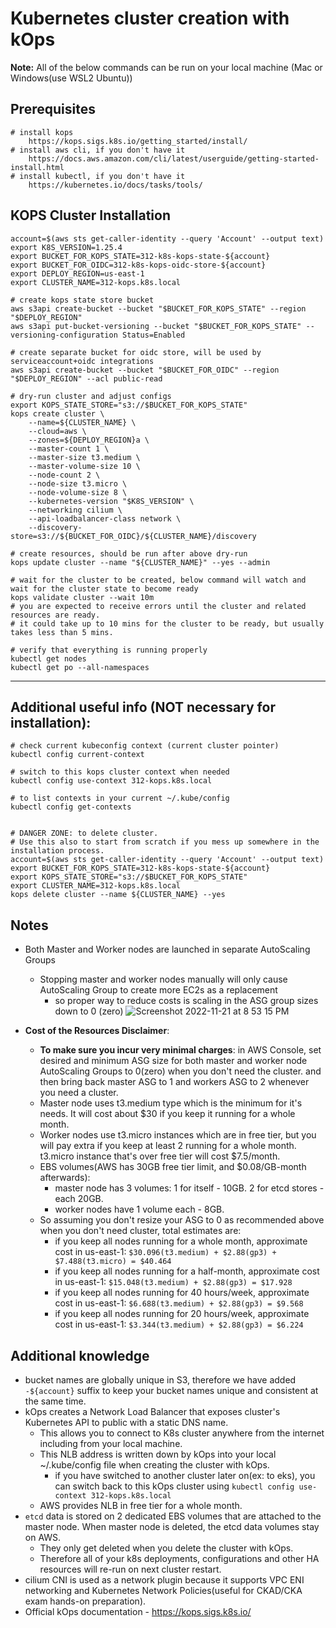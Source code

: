 # Kubernetes cluster creation with kOps
**Note:** All of the below commands can be run on your local machine (Mac or Windows(use WSL2 Ubuntu))

## Prerequisites
    # install kops
        https://kops.sigs.k8s.io/getting_started/install/
    # install aws cli, if you don't have it
        https://docs.aws.amazon.com/cli/latest/userguide/getting-started-install.html
    # install kubectl, if you don't have it
        https://kubernetes.io/docs/tasks/tools/

## KOPS Cluster Installation
    account=$(aws sts get-caller-identity --query 'Account' --output text)
    export K8S_VERSION=1.25.4
    export BUCKET_FOR_KOPS_STATE=312-k8s-kops-state-${account}
    export BUCKET_FOR_OIDC=312-k8s-kops-oidc-store-${account}
    export DEPLOY_REGION=us-east-1
    export CLUSTER_NAME=312-kops.k8s.local
    
    # create kops state store bucket
    aws s3api create-bucket --bucket "$BUCKET_FOR_KOPS_STATE" --region "$DEPLOY_REGION"
    aws s3api put-bucket-versioning --bucket "$BUCKET_FOR_KOPS_STATE" --versioning-configuration Status=Enabled

    # create separate bucket for oidc store, will be used by serviceaccount+oidc integrations
    aws s3api create-bucket --bucket "$BUCKET_FOR_OIDC" --region "$DEPLOY_REGION" --acl public-read

    # dry-run cluster and adjust configs
    export KOPS_STATE_STORE="s3://$BUCKET_FOR_KOPS_STATE"
    kops create cluster \
        --name=${CLUSTER_NAME} \
        --cloud=aws \
        --zones=${DEPLOY_REGION}a \
        --master-count 1 \
        --master-size t3.medium \
        --master-volume-size 10 \
        --node-count 2 \
        --node-size t3.micro \
        --node-volume-size 8 \
        --kubernetes-version "$K8S_VERSION" \
        --networking cilium \
        --api-loadbalancer-class network \
        --discovery-store=s3://${BUCKET_FOR_OIDC}/${CLUSTER_NAME}/discovery
    
    # create resources, should be run after above dry-run
    kops update cluster --name "${CLUSTER_NAME}" --yes --admin

    # wait for the cluster to be created, below command will watch and wait for the cluster state to become ready
    kops validate cluster --wait 10m
    # you are expected to receive errors until the cluster and related resources are ready.
    # it could take up to 10 mins for the cluster to be ready, but usually takes less than 5 mins.

    # verify that everything is running properly
    kubectl get nodes
    kubectl get po --all-namespaces

---
## Additional useful info (NOT necessary for installation):

    # check current kubeconfig context (current cluster pointer)
    kubectl config current-context

    # switch to this kops cluster context when needed
    kubectl config use-context 312-kops.k8s.local

    # to list contexts in your current ~/.kube/config
    kubectl config get-contexts


    # DANGER ZONE: to delete cluster.
    # Use this also to start from scratch if you mess up somewhere in the installation process.
    account=$(aws sts get-caller-identity --query 'Account' --output text)
    export BUCKET_FOR_KOPS_STATE=312-k8s-kops-state-${account}
    export KOPS_STATE_STORE="s3://$BUCKET_FOR_KOPS_STATE"
    export CLUSTER_NAME=312-kops.k8s.local
    kops delete cluster --name ${CLUSTER_NAME} --yes

## Notes
- Both Master and Worker nodes are launched in separate AutoScaling Groups
    - Stopping master and worker nodes manually will only cause AutoScaling Group to create more EC2s as a replacement
        - so proper way to reduce costs is scaling in the ASG group sizes down to 0 (zero)
    ![Screenshot 2022-11-21 at 8 53 15 PM](https://user-images.githubusercontent.com/43100287/203209740-69566769-1573-49bb-a7d5-d5e314a689fe.png)

- **Cost of the Resources Disclaimer**:
    - **To make sure you incur very minimal charges**:
        in AWS Console, set desired and minimum ASG size for both master and worker node AutoScaling Groups to 0(zero) when you don't need the cluster.
        and then bring back master ASG to 1 and workers ASG to 2 whenever you need a cluster.
    - Master node uses t3.medium type which is the minimum for it's needs. It will cost about $30 if you keep it running for a whole month.
    - Worker nodes use t3.micro instances which are in free tier, but you will pay extra if you keep at least 2 running for a whole month. t3.micro instance that's over free tier will cost $7.5/month.
    - EBS volumes(AWS has 30GB free tier limit, and $0.08/GB-month afterwards):
        - master node has 3 volumes: 1 for itself - 10GB. 2 for etcd stores - each 20GB.
        - worker nodes have 1 volume each - 8GB.
    - So assuming you don't resize your ASG to 0 as recommended above when you don't need cluster, total estimates are:
        - if you keep all nodes running for a whole month, approximate cost in us-east-1: `$30.096(t3.medium) + $2.88(gp3) + $7.488(t3.micro) = $40.464`
        - if you keep all nodes running for a half-month, approximate cost in us-east-1: `$15.048(t3.medium) + $2.88(gp3) = $17.928`
        - if you keep all nodes running for 40 hours/week, approximate cost in us-east-1: `$6.688(t3.medium) + $2.88(gp3) = $9.568`
        - if you keep all nodes running for 20 hours/week, approximate cost in us-east-1: `$3.344(t3.medium) + $2.88(gp3) = $6.224`

## Additional knowledge
- bucket names are globally unique in S3, therefore we have added `-${account}` suffix to keep your bucket names unique and consistent at the same time.
- kOps creates a Network Load Balancer that exposes cluster's Kubernetes API to public with a static DNS name.
    - This allows you to connect to K8s cluster anywhere from the internet including from your local machine.
    - This NLB address is written down by kOps into your local ~/.kube/config file when creating the cluster with kOps.
        - if you have switched to another cluster later on(ex: to eks), you can switch back to this kOps cluster using `kubectl config use-context 312-kops.k8s.local`
    - AWS provides NLB in free tier for a whole month.
- `etcd` data is stored on 2 dedicated EBS volumes that are attached to the master node. When master node is deleted, the etcd data volumes stay on AWS.
    - They only get deleted when you delete the cluster with kOps.
    - Therefore all of your k8s deployments, configurations and other HA resources will re-run on next cluster restart.
- cilium CNI is used as a network plugin because it supports VPC ENI networking and Kubernetes Network Policies(useful for CKAD/CKA exam hands-on preparation).
- Official kOps documentation - https://kops.sigs.k8s.io/
